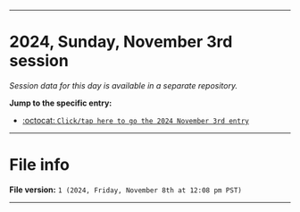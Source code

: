 
***

# 2024, Sunday, November 3rd session

_Session data for this day is available in a separate repository._

**Jump to the specific entry:**

- [:octocat: `Click/tap here to go the 2024 November 3rd entry`](https://github.com/seanpm2001/SeansLifeArchive_Images_TinyTower_Y2024/tree/SeansLifeArchive_Images_TinyTower_Y2024_Main-dev/2024/11_November/03/)

***

# File info

**File version:** `1 (2024, Friday, November 8th at 12:08 pm PST)`

***
